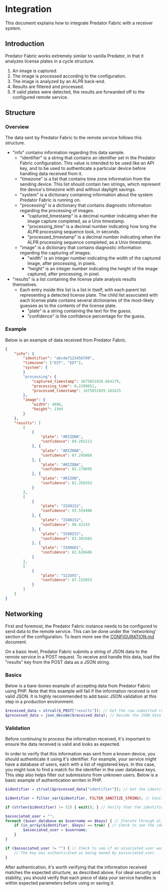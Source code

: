 # Integration

This document explains how to integrate Predator Fabric with a receiver system.


## Introduction

Predator Fabric works extremely similar to vanilla Predator, in that it analyzes license plates in a cycle structure.

1. An image is captured.
2. The image is processed according to the configuration.
3. The image is analyzed by an ALPR back-end.
4. Results are filtered and processed.
5. If valid plates were detected, the results are forwarded off to the configured remote service.


## Structure

### Overview

The data sent by Predator Fabric to the remote service follows this structure.

- "info" contains information regarding this data sample.
    - "identifier" is a string that contains an identifier set in the Predator Fabric configuration. This value is intended to be used like an API key, and to be used to authenticate a particular device before handling data received from it.
    - "timezone" is a list that contains time zone information from the sending device. This list should contain two strings, which represent the device's timezone with and without daylight savings.
    - "system" is a dictionary containing information about the system Predator Fabric is running on.
    - "processing" is a dictionary that contains diagnostic information regarding the processing of images.
        - "captured_timestamp" is a decimal number indicating when the image capture completed, as a Unix timestamp.
        - "processing_time" is a decimal number indicating how long the ALPR processing sequence took, in seconds.
        - "processed_timestamp" is a decimal number indicating when the ALPR processing sequence completed, as a Unix timestamp.
    - "image" is a dictionary that contains diagnostic information regarding the capturing of images.
        - "width" is an integer number indicating the width of the captured image, after processing, in pixels.
        - "height" is an integer number indicating the height of the image captured, after processing, in pixel.
- "results" is a list containing the license plate analysis results themselves. 
    - Each entry inside this list is a list in itself, with each parent list representing a detected license plate. The child list associated with each license plate contains several dictionaries of the most-likely guesses as to the contents of the license plate.
        - "plate" is a string containing the text for the guess.
        - "confidence" is the confidence percentage for the guess.

### Example

Below is an example of data received from Predator Fabric.

```json
{
	"info": {
		"identifier": "abcdef123456789",
		"timezone": ["EST", "EDT"],
        "system": {
        }
		"processing": {
			"captured_timestamp": 1675851928.664179,
			"processing_time": 0.2290651,
			"processed_timestamp": 1675851929.181615
		},
		"image": {
			"width": 4096,
			"height": 2304
		}
	},
	"results": [
		[
            {
                "plate": "ARIZONA",
                "confidence": 89.265213
            }, {
                "plate": "ARIZ0NA",
                "confidence": 87.295868
            }, {
                "plate": "ARIZQNA",
                "confidence": 82.179695
            }, {
                "plate": "ARIZON",
                "confidence": 81.358353
            }
        ],
      	[
          	{
                "plate": "ISO8152",
                "confidence": 93.559486
            }, {
                "plate": "IS08152",
                "confidence": 86.41243
            }, {
                "plate": "IS08I52",
                "confidence": 83.381683
            }, {
                "plate": "IS086D1",
                "confidence": 82.626686
            }
        ],
        [
            {
                "plate": "522UXS",
                "confidence": 87.155853
		    }
        ]
	]
}

```


## Networking

First and foremost, the Predator Fabric instance needs to be configured to send data to the remote service. This can be done under the 'networking' section of the configuration. To learn more see the [CONFIGURATION.md](CONFIGURATION.md) document.

On a basic level, Predator Fabric submits a string of JSON data to the remote service in a POST request. To receive and handle this data, load the "results" key from the POST data as a JSON string.

### Basics

Below is a bare-bones example of accepting data from Predator Fabric using PHP. Note that this example will fail if the information received is not valid JSON. It is highly recommended to add basic JSON validation at this step in a production environment.

```PHP
$received_data = strval($_POST["results"]); // Get the raw submitted results.
$processed_data = json_decode($received_data); // Decode the JSON data received.
```

### Validation

Before continuing to process the information received, it's important to ensure the data received is valid and looks as expected.

In order to verify that this information was sent from a known device, you should authenticate it using it's identifier. For example, your service might have a database of users, each with a list of registered keys. In this case, you might look to find a match for the identifier in the user database keys. This step also helps filter out submissions from unknown users. Below is a basic example of authentication wrriten in PHP.

```PHP
$identifier = strval($processed_data["identifier"]); // Get the identifier from the data submission as a string.

$identifier = filter_var($identifier, FILTER_SANITIZE_STRING); // Sanitize the identifier string.

if (strlen($identifier) != 32) { exit(); } // Verify that the identifier is the expected length. Otherwise, terminate the script.

$associated_user = "";
foreach ($user_database as $username => $keys) { // Iterate through all users.
    if (in_array($identifier, $keys) == true) { // Check to see the identifier matches any of this user's keys
        $associated_user = $username;
    }
}

if ($associated_user != "") { // Check to see if an associated user was found.
    // The key was authenticated as being owned by $associated_user.
}
```


After authentication, it's worth verifying that the information received matches the expected structure, as described above. For ideal security and stability, you should verify that each piece of data your service handles is within expected parameters before using or saving it.
